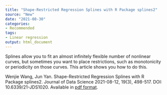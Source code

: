 ```yaml
---
title: "Shape-Restricted Regression Splines with R Package splines2"
source: "New"
date: "2021-08-30"
categories:
- Recommended
tags:
- Linear regression
output: html_document
---
```


Splines allow you to fit an almost infinitely flexible number of nonlinear curves, but sometimes you want to place restrictions, such as monotonicity or periodicity on those curves. This article shows you how to do this.

<!--more-->

Wenjie Wang, Jun Yan. Shape-Restricted Regression Splines with R Package splines2. Journal of Data Science 2021-08-12, 19(3), 498-517. DOI: 10.6339/21-JDS1020. Available in [pdf format][wan1].


[wan1]: https://jds-online.org/journal/JDS/article/1243/info
